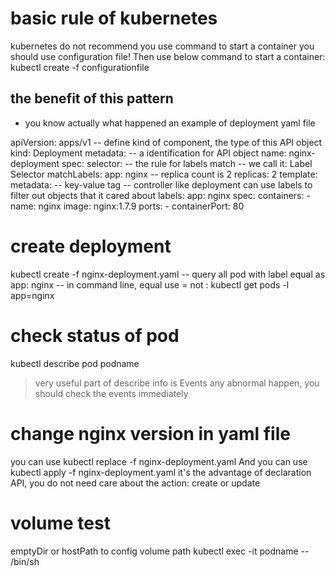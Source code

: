 # basic rule of kubernetes
kubernetes do not recommend you use command to start a container
you should use configuration file!
Then use below command to start a container: kubectl create -f configurationfile
## the benefit of this pattern
- you know actually what happened
an example of deployment yaml file

apiVersion: apps/v1
-- define kind of component, the type of this API object
kind: Deployment
metadata:
-- a identification for API object
  name: nginx-deployment
spec:
  selector:
-- the rule for labels match
-- we call it: Label Selector
    matchLabels:
      app: nginx
-- replica count is 2
  replicas: 2
  template:
    metadata:
-- key-value tag
-- controller like deployment can use labels to filter out objects that it cared about
      labels:
        app: nginx
    spec:
      containers:
      - name: nginx
        image: nginx:1.7.9
        ports:
        - containerPort: 80

# create deployment
kubectl create -f nginx-deployment.yaml
-- query all pod with label equal as app: nginx
-- in command line, equal use = not :
kubectl get pods -l app=nginx

# check status of pod
kubectl describe pod podname
> very useful part of describe info is Events
> any abnormal happen, you should check the events immediately

# change nginx version in yaml file
you can use kubectl replace -f nginx-deployment.yaml
And you can use kubectl apply -f nginx-deployment.yaml
it's the advantage of declaration API, you do not need care about the action: create or update

# volume test
emptyDir or hostPath to config volume path
kubectl exec -it podname -- /bin/sh
